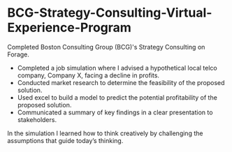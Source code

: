 # BCG-Strategy-Consulting-Virtual-Experience-Program

Completed Boston Consulting Group (BCG)'s Strategy Consulting on Forage.

- Completed a job simulation where I advised a hypothetical local telco
  company, Company X, facing a decline in profits.
- Conducted market research to determine the feasibility of the proposed
  solution.
- Used excel to build a model to predict the potential profitability of the
  proposed solution.
- Communicated a summary of key findings in a clear presentation to
  stakeholders.

In the simulation I learned how to think creatively by challenging the assumptions that guide today’s thinking.
